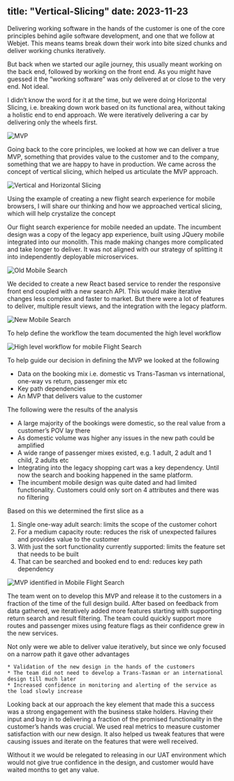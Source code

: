 title: "Vertical-Slicing"
date: 2023-11-23
---
Delivering working software in the hands of the customer is one of the core principles behind agile software development, and one that we follow at Webjet. This means teams break down their work into bite sized chunks and deliver working chunks iteratively.

But back when we started our agile journey, this usually meant working on the back end, followed by working on the front end. As you might have guessed it the “working software” was only delivered at or close to the very end. Not ideal.

I didn’t know the word for it at the time, but we were doing Horizontal Slicing, i.e. breaking down work based on its functional area, without taking a holistic end to end approach. We were iteratively delivering a car by delivering only the wheels first.

![MVP](/assets/images/Skateboard-to-car-MVP.png) 

Going back to the core principles, we looked at how we can deliver a true MVP, something that provides value to the customer and to the company, something that we are happy to have in production. We came across the concept of vertical slicing, which helped us articulate the MVP approach.

![Vertical and Horizontal Slicing](/assets/images/vertical-vs-horizontal-slices.png)

Using the example of creating a new flight search experience for mobile browsers, I will share our thinking and how we approached vertical slicing, which will help crystalize the concept

Our flight search experience for mobile needed an update. The incumbent design was a copy of the legacy app experience, built using JQuery mobile integrated into our monolith. This made making changes more complicated and take longer to deliver. It was not aligned with our strategy of splitting it into independently deployable microservices.

![Old Mobile Search](/assets/images/Old-mobileSearch.png)

We decided to create a new React based service to render the responsive front end coupled with a new search API. This would make iterative changes less complex and faster to market. But there were a lot of features to deliver, multiple result views, and the integration with the legacy platform.

![New Mobile Search](/assets/images/New-mobileSearch.png)

To help define the workflow the team documented the high level workflow


![High level workflow for mobile Flight Search](/assets/images/VS-Revisted-Frame-1-2048x801.png)

To help guide our decision in defining the MVP we looked at the following

* Data on the booking mix i.e. domestic vs Trans-Tasman vs international, one-way vs return, passenger mix etc
* Key path dependencies
* An MVP that delivers value to the customer

The following were the results of the analysis

* A large majority of the bookings were domestic, so the real value from a customer’s POV lay there
* As domestic volume was higher any issues in the new path could be amplified
* A wide range of passenger mixes existed, e.g. 1 adult, 2 adult and 1 child, 2 adults etc
* Integrating into the legacy shopping cart was a key dependency.  Until now the search and booking happened in the same platform.
* The incumbent mobile design was quite dated and had limited functionality. Customers could only sort on 4 attributes and there was no filtering

Based on this we determined the first slice as a

1. Single one-way adult search: limits the scope of the customer cohort
2. For a medium capacity route: reduces the risk of unexpected failures and provides value to the customer
3. With just the sort functionality currently supported: limits the feature set that needs to be built
4. That can be searched and booked end to end: reduces key path dependency


![MVP identified in Mobile Flight Search](/assets/images/VS-Revisted-Frame-2-2048x801.png)

The team went on to develop this MVP and release it to the customers in a fraction of the time of the full design build. After based on feedback from data gathered, we iteratively added more features starting with supporting return search and result filtering. The team could quickly support more routes and passenger mixes using feature flags as their confidence grew in the new services.

Not only were we able to deliver value iteratively, but since we only focused on a narrow path it gave other advantages

    * Validation of the new design in the hands of the customers
    * The team did not need to develop a Trans-Tasman or an international design till much later
    * Increased confidence in monitoring and alerting of the service as the load slowly increase

Looking back at our approach the key element that made this a success was a strong engagement with the business stake holders. Having their input and buy in to delivering a fraction of the promised functionality in the customer’s hands was crucial. We used real metrics to measure customer satisfaction with our new design. It also helped us tweak features that were causing issues and iterate on the features that were well received.

Without it we would be relegated to releasing in our UAT environment which would not give true confidence in the design, and customer would have waited months to get any value.